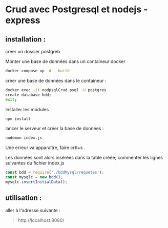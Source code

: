 # Crud avec Postgresql et nodejs - express   

## installation : 

créer un dossier postgreb  

Monter une base de données dans un containeur docker  

```bash
docker-compose up -d --build 
```   

créer une base de données dans le containeur :
```bash 
docker exec -it nodpsqlCrud psql -U postgres
create database bdd;
exit;
```

Installer les modules  

```bash
npm install  
```  

lancer le serveur et créer la base de données : 

```bash
nodemon index.js
```  

Une erreur va apparaître, faire crtl+s .

Les données sont alors insérées dans la table créée; commenter les lignes suivantes du fichier index.js
```javaScript
const bdd = require('./bddMysql/requetes');
const mysqlc = new bdd();
mysqlc.insertInitialData(); 
``` 

## utilisation :  

aller à l'adresse suivante : 

> http://localhost:8080/


